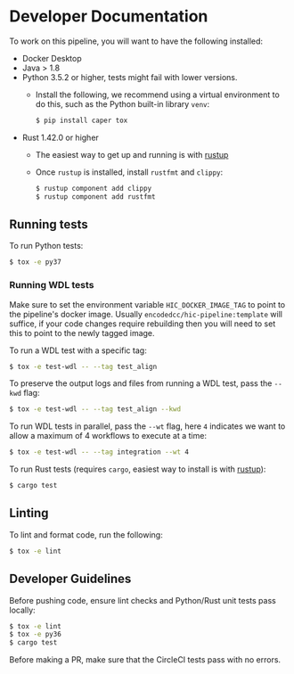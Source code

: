 # Developer Documentation

To work on this pipeline, you will want to have the following installed:
* Docker Desktop
* Java > 1.8
* Python 3.5.2 or higher, tests might fail with lower versions.
  * Install the following, we recommend using a virtual environment to do this, such as the Python built-in library `venv`:

    ```bash
    $ pip install caper tox
    ```
* Rust 1.42.0 or higher
  * The easiest way to get up and running is with [rustup](https://rustup.rs/)
  * Once `rustup` is installed, install `rustfmt` and `clippy`:

    ```bash
    $ rustup component add clippy
    $ rustup component add rustfmt

## Running tests

To run Python tests:

```bash
$ tox -e py37
```

### Running WDL tests

Make sure to set the environment variable `HIC_DOCKER_IMAGE_TAG` to point to the pipeline's docker image. Usually `encodedcc/hic-pipeline:template` will suffice, if your code changes require rebuilding then you will need to set this to point to the newly tagged image.

To run a WDL test with a specific tag:

```bash
$ tox -e test-wdl -- --tag test_align
```

To preserve the output logs and files from running a WDL test, pass the `--kwd` flag:

```bash
$ tox -e test-wdl -- --tag test_align --kwd
```

To run WDL tests in parallel, pass the `--wt` flag, here `4` indicates we want to allow a maximum of 4 workflows to execute at a time:

```bash
$ tox -e test-wdl -- --tag integration --wt 4
```

To run Rust tests (requires `cargo`, easiest way to install is with [rustup](https://rustup.rs/)):

```bash
$ cargo test
```

## Linting

To lint and format code, run the following:

```bash
$ tox -e lint
```

## Developer Guidelines

Before pushing code, ensure lint checks and Python/Rust unit tests pass locally:
```bash
$ tox -e lint
$ tox -e py36
$ cargo test
```

Before making a PR, make sure that the CircleCI tests pass with no errors.
